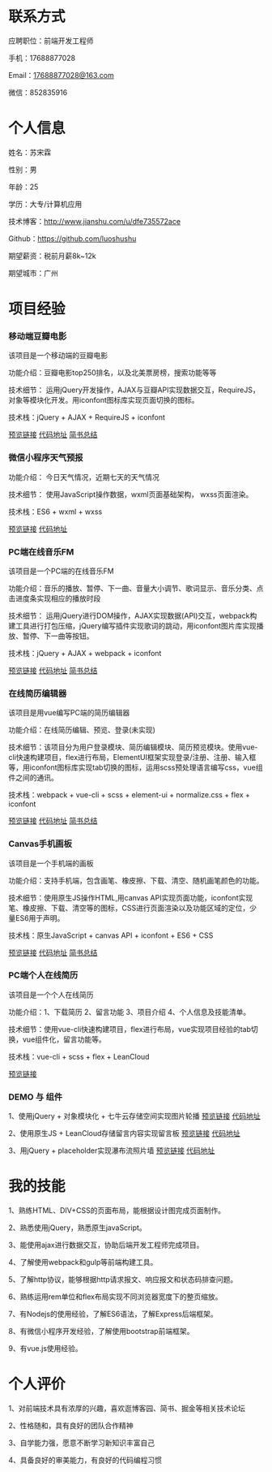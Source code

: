 # 联系方式

应聘职位：前端开发工程师

手机：17688877028

Email：17688877028@163.com

微信：852835916

# 个人信息

姓名：苏宋霖

性别：男

年龄：25

学历：大专/计算机应用

技术博客：http://www.jianshu.com/u/dfe735572ace

Github：https://github.com/luoshushu

期望薪资：税前月薪8k~12k

期望城市：广州

# 项目经验




### 移动端豆瓣电影

该项目是一个移动端的豆瓣电影

功能介绍：豆瓣电影top250排名，以及北美票房榜，搜索功能等等

技术细节： 运用jQuery开发操作，AJAX与豆瓣API实现数据交互，RequireJS，对象等模块化开发。用iconfont图标库实现页面切换的图标。

技术栈：jQuery + AJAX + RequireJS + iconfont

[预览链接](https://luoshushu.github.io/douban/index.html) [代码地址](https://github.com/luoshushu/douban) [简书总结](https://www.jianshu.com/p/728cf113a662)



### 微信小程序天气预报

功能介绍： 今日天气情况，近期七天的天气情况

技术细节： 使用JavaScript操作数据，wxml页面基础架构，
wxss页面渲染。

技术栈：ES6 + wxml + wxss

[预览链接](http://oy5vxcq55.bkt.clouddn.com/weather.jpg) [代码地址](https://github.com/luoshushu/weixin-weather)


### PC端在线音乐FM

该项目是一个PC端的在线音乐FM

功能介绍：音乐的播放、暂停、下一曲、音量大小调节、歌词显示、音乐分类、点击进度条实现相应的播放时段

技术细节： 运用jQuery进行DOM操作，AJAX实现数据(API)交互，webpack构建工具进行打包压缩，jQuery编写插件实现歌词的跳动，用iconfont图片库实现播放、暂停、下一曲等按钮。

技术栈：jQuery + AJAX + webpack + iconfont

[预览链接](https://luoshushu.github.io/MusicFm/index.html)
[代码地址](https://github.com/luoshushu/MusicFm) [简书总结](https://www.jianshu.com/p/eb31c0fd953c)

### 在线简历编辑器

该项目是用vue编写PC端的简历编辑器

功能介绍：在线简历编辑、预览、登录(未实现)

技术细节：该项目分为用户登录模块、简历编辑模块、简历预览模块。使用vue-cli快速构建项目，flex进行布局，ElementUI框架实现登录/注册、注册、输入框等，用iconfont图标库实现tab切换的图标，运用scss预处理语言编写css，vue组件之间的通讯。

技术栈：webpack + vue-cli + scss + element-ui + normalize.css + flex + iconfont


[预览链接](https://luoshushu.github.io/vue-resume/dist/index.html) [代码地址](https://github.com/luoshushu/vue-resume) [简书总结](https://www.jianshu.com/p/6f695b5f3740)


### Canvas手机画板

该项目是一个手机端的画板

功能介绍：支持手机端，包含画笔、橡皮擦、下载、清空、随机画笔颜色的功能。

技术细节：使用原生JS操作HTML,用canvas API实现页面功能，iconfont实现笔、橡皮擦、下载、清空等的图标，CSS进行页面渲染以及功能区域的定位，少量ES6用于声明。

技术栈：原生JavaScript + canvas API + iconfont + ES6 + CSS

[预览链接](https://luoshushu.github.io/Mobile-palette/index.html) [代码地址](https://github.com/luoshushu/Mobile-palette) [简书总结](https://www.jianshu.com/p/c3b97bd71271)


### PC端个人在线简历 

该项目是一个个人在线简历

功能介绍：1、下载简历 2、留言功能 3、项目介绍 4、个人信息及技能清单。

技术细节：使用vue-cli快速构建项目，flex进行布局，vue实现项目经验的tab切换，vue组件化，留言功能等。

技术栈：vue-cli + scss + flex + LeanCloud


[预览链接](https://luoshushu.github.io/Resume-Online/dist/index.html)



### DEMO 与 组件

1、使用jQuery + 对象模块化 + 七牛云存储空间实现图片轮播 [预览链接](https://luoshushu.github.io/Carousel/index.html) [代码地址](https://github.com/luoshushu/Carousel)

2、使用原生JS + LeanCloud存储留言内容实现留言板 [预览链接](https://luoshushu.github.io/Message-board/index.html) [代码地址](https://github.com/luoshushu/Message-board)

3、用jQuery + placeholder实现瀑布流照片墙 [预览链接](https://luoshushu.github.io/Pinterest/index.html) [代码地址](https://github.com/luoshushu/Pinterest)


# 我的技能
1、熟练HTML、DIV+CSS的页面布局，能根据设计图完成页面制作。

2、熟悉使用jQuery，熟悉原生javaScript。

3、能使用ajax进行数据交互，协助后端开发工程师完成项目。

4、了解使用webpack和gulp等前端构建工具。

5、了解http协议，能够根据http请求报文、响应报文和状态码排查问题。

6、熟练运用rem单位和flex布局实现不同浏览器宽度下的整页缩放。

7、有Nodejs的使用经验，了解ES6语法，了解Express后端框架。

8、有微信小程序开发经验，了解使用bootstrap前端框架。

9、有vue.js使用经验。






# 个人评价

1、对前端技术具有浓厚的兴趣，喜欢逛博客园、简书、掘金等相关技术论坛

2、性格随和，具有良好的团队合作精神

3、自学能力强，愿意不断学习新知识丰富自己

4、具备良好的审美能力，有良好的代码编程习惯


